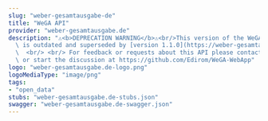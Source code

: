 ```yaml
---
slug: "weber-gesamtausgabe-de"
title: "WeGA API"
provider: "weber-gesamtausgabe.de"
description: "⚠️<b>DEPRECATION WARNING</b>⚠️<br/>This version of the WeGA API specification\
  \ is outdated and superseded by [version 1.1.0](https://weber-gesamtausgabe.de/api/v1/openapi.json).\
  \  <br/> <br/> For feedback or requests about this API please contact stadler@weber-gesamtausgabe.de\
  \ or start the discussion at https://github.com/Edirom/WeGA-WebApp"
logo: "weber-gesamtausgabe.de-logo.png"
logoMediaType: "image/png"
tags:
- "open_data"
stubs: "weber-gesamtausgabe.de-stubs.json"
swagger: "weber-gesamtausgabe.de-swagger.json"
---
```

